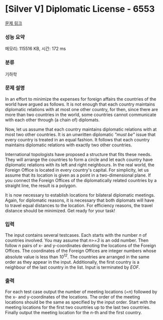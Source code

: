 # [Silver V] Diplomatic License - 6553 

[문제 링크](https://www.acmicpc.net/problem/6553) 

### 성능 요약

메모리: 115516 KB, 시간: 172 ms

### 분류

기하학

### 문제 설명

<p>In an effort to minimize the expenses for foreign affairs the countries of the world have argued as follows. It is not enough that each country maintains diplomatic relations with at most one other country, for then, since there are more than two countries in the world, some countries cannot communicate with each other through (a chain of) diplomats.</p>

<p>Now, let us assume that each country maintains diplomatic relations with at most two other countries. It is an unwritten diplomatic <em>"must be"</em> issue that every country is treated in an equal fashion. It follows that each country maintains diplomatic relations with exactly two other countries.</p>

<p>International topologists have proposed a structure that fits these needs. They will arrange the countries to form a circle and let each country have diplomatic relations with its left and right neighbours. In the real world, the Foreign Office is located in every country's capital. For simplicity, let us assume that its location is given as a point in a two-dimensional plane. If you connect the Foreign Offices of the diplomatically related countries by a straight line, the result is a polygon.</p>

<p>It is now necessary to establish locations for bilateral diplomatic meetings. Again, for diplomatic reasons, it is necessary that both diplomats will have to travel equal distances to the location. For efficiency reasons, the travel distance should be minimized. Get ready for your task!</p>

### 입력 

 <p>The input contains several testcases. Each starts with the number <em>n</em> of countries involved. You may assume that <em>n>=3</em> is an odd number. Then follow <em>n</em> pairs of x- and y-coordinates denoting the locations of the Foreign Offices. The coordinates of the Foreign Offices are integer numbers whose absolute value is less than <em>10<sup>12</sup></em>. The countries are arranged in the same order as they appear in the input. Additionally, the first country is a neighbour of the last country in the list. Input is terminated by <em>EOF</em>.</p>

### 출력 

 <p>For each test case output the number of meeting locations (<em>=n</em>) followed by the x- and y-coordinates of the locations. The order of the meeting locations should be the same as specified by the input order. Start with the meeting locations for the first two countries up to the last two countries. Finally output the meeting location for the <em>n</em>-th and the first country.</p>

